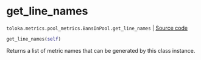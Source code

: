 # get_line_names
`toloka.metrics.pool_metrics.BansInPool.get_line_names` | [Source code](https://github.com/Toloka/toloka-kit/blob/v1.2.0/src/metrics/pool_metrics.py#L512)

```python
get_line_names(self)
```

Returns a list of metric names that can be generated by this class instance.

